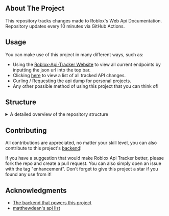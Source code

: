 <!-- ABOUT THE PROJECT -->
## About The Project

This repository tracks changes made to Roblox's Web Api Documentation. Repository updates every 10 minutes via GitHub Actions.


<!-- Usage -->
## Usage

You can make use of this project in many different ways, such as:
  - Using the [Roblox-Api-Tracker Website](https://paficent.github.io/Roblox-Api-Tracker) to view all current endpoints by inputting the json url into the top bar.
  - Clicking [here](https://github.com/Paficent/Roblox-Api-Tracker/commits/main/?author=github-actions%5Bbot%5D) to view a list of all tracked API changes.
  - Curling / Requesting the api dump for personal projects.
  - Any other possible method of using this project that you can think of!


<!-- STRUCTURE -->
## Structure
<details>
<summary>A detailed overview of the repository structure</summary>
  
- .github 📁
  - workflows 📁
    - update.yml 📜
      - `The GitHub Actions workflow that automatically updates the repository.`
- example-endpoint 📁
  - `Each folder represents documentation for one endpoint. For example if "example-endpoint" existed, it'd refer to https://example-endpoint.roblox.com/docs`
  - v1.json 📜
    - `Every endpoint has atleast 1 version, many have 2 or even 3. Each version is put into a specific json file and follow the same naming conventions (Version 1 -> "v1")`
- README.md 📕
  - `The file you're currently reading!`
- endpoints.json 📜
  - `All of the endpoints that will be scraped, if Roblox adds a new endpoint feel free to create a pull request with the new endpoint.`
  - `Note: Endpoints need to use OpenApi as a documentation format, or the dumper will not work`

</details>


<!-- CONTRIBUTING -->
## Contributing

All contributions are appreciated, no matter your skill level, you can also contribute to this project's [backend](https://github.com/Paficent/Roblox-Api-Tracker-Backend)!

If you have a suggestion that would make Roblox Api Tracker better, please fork the repo and create a pull request. You can also simply open an issue with the tag "enhancement".
Don't forget to give this project a star if you found any use from it!


<!-- ACKNOWLEDGMENTS -->
## Acknowledgments

* [The backend that powers this project](https://github.com/Paficent/Roblox-Api-Tracker-Backend)
* [matthewdean's api list](https://github.com/matthewdean/roblox-web-apis)
